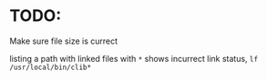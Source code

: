 # TODO:

Make sure file size is currect

listing a path with linked files with `*` shows incurrect link status, `lf /usr/local/bin/clib*`

